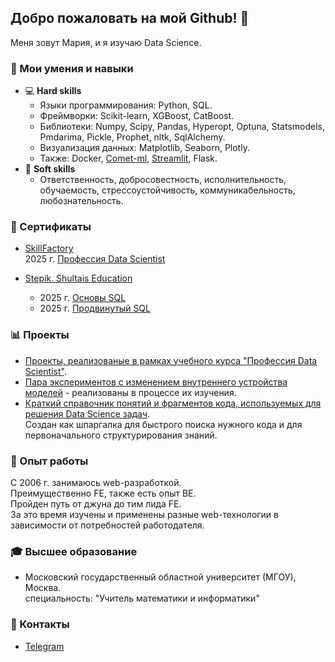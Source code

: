 ## Добро пожаловать на мой Github! 👋

<!--
**experiment0/experiment0** is a ✨ _special_ ✨ repository because its `README.md` (this file) appears on your GitHub profile.

Here are some ideas to get you started:

- 🔭 I’m currently working on ...
- 🌱 I’m currently learning ...
- 👯 I’m looking to collaborate on ...
- 🤔 I’m looking for help with ...
- 💬 Ask me about ...
- 📫 How to reach me: ...
- 😄 Pronouns: ...
- ⚡ Fun fact: ...
-->

Меня зовут Мария, и я изучаю Data Science.

### 🚀 Мои умения и навыки

- :computer: **Hard skills**
    - Языки программирования: Python, SQL.
    - Фреймворки: Scikit-learn, XGBoost, CatBoost.
    - Библиотеки: Numpy, Scipy, Pandas, Hyperopt, Optuna, Statsmodels, Pmdarima, Pickle, Prophet, nltk, SqlAlchemy.
    - Визуализация данных: Matplotlib, Seaborn, Plotly.
    - Также: Docker, [Comet-ml](https://www.comet.com/), [Streamlit](https://streamlit.io/), Flask.
- 🙂 **Soft skills**
    - Ответственность, добросовестность, исполнительность, обучаемость, стрессоустойчивость, коммуникабельность, любознательность.

### :page_with_curl: Сертификаты

- [SkillFactory](https://skillfactory.ru/) \
2025 г. [Профессия Data Scientist](https://disk.yandex.ru/i/W77fUW-m8xlIIQ)

- [Stepik. Shultais Education](https://stepik.org/users/ShultaisEducation/teach)
    - 2025 г. [Основы SQL](https://stepik.org/cert/2880831)
    - 2025 г. [Продвинутый SQL](https://stepik.org/cert/2917555)

### 📊 Проекты

- [Проекты, реализованые в рамках учебного курса "Профессия Data Scientist"](https://github.com/experiment0/sf_data_science).
- [Пара экспериментов с изменением внутреннего устройства моделей](https://github.com/experiment0/experiments) - реализованы в процессе их изучения.
- [Краткий справочник понятий и фрагментов кода, используемых для решения Data Science задач](https://github.com/experiment0/data_science_helpers). \
Создан как шпаргалка для быстрого поиска нужного кода и для первоначального структурирования знаний.

### 💎 Опыт работы

C 2006 г. занимаюсь web-разработкой.\
Преимущественно FE, также есть опыт BE.\
Пройден путь от джуна до тим лида FE.\
За это время изучены и применены разные web-технологии в зависимости от потребностей работодателя.

### :mortar_board: Высшее образование
 
- Московский государственный областной университет (МГОУ), Москва. \
специальность: "Учитель математики и информатики"

### :email: Контакты

- [Telegram](https://t.me/experiment000)